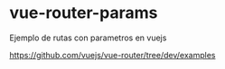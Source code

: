 # vue-router-params
Ejemplo de rutas con parametros en  vuejs


https://github.com/vuejs/vue-router/tree/dev/examples
